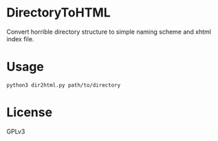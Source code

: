 # DirectoryToHTML
Convert horrible directory structure to simple naming scheme and xhtml index file. 

# Usage
`python3 dir2html.py path/to/directory`

# License
GPLv3